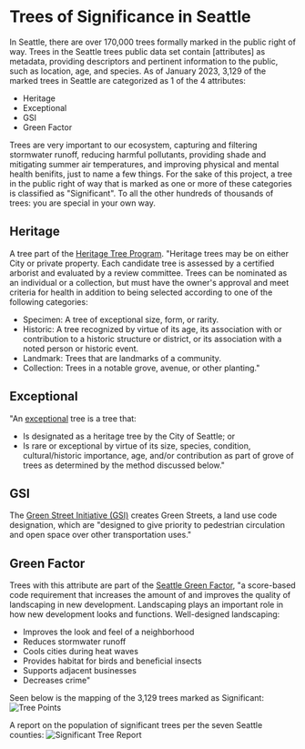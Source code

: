# Trees of Significance in Seattle
In Seattle, there are over 170,000 trees formally marked in the public right of way. Trees in the Seattle trees public data set contain [attributes] as metadata, providing descriptors and pertinent information to the public, such as location, age, and species. As of January 2023, 3,129 of the marked trees in Seattle are categorized as 1 of the 4 attributes:
- Heritage
- Exceptional
- GSI
- Green Factor

Trees are very important to our ecosystem, capturing and filtering stormwater runoff, reducing harmful pollutants, providing shade and mitigating summer air temperatures, and improving physical and mental health benifits, just to name a few things. For the sake of this project, a tree in the public right of way that is marked as one or more of these categories is classified as "Significant". To all the other hundreds of thousands of trees: you are special in your own way.

## Heritage
A tree part of the [Heritage Tree Program](https://www.seattle.gov/transportation/projects-and-programs/programs/trees-and-landscaping-program/heritage-tree-program). "Heritage trees may be on either City or private property. Each candidate tree is assessed by a certified arborist and evaluated by a review committee. Trees can be nominated as an individual or a collection, but must have the owner's approval and meet criteria for health in addition to being selected according to one of the following categories:

- Specimen: A tree of exceptional size, form, or rarity.
- Historic: A tree recognized by virtue of its age, its association with or contribution to a historic structure or district, or its association with a noted person or historic event.
- Landmark: Trees that are landmarks of a community.
- Collection: Trees in a notable grove, avenue, or other planting."

## Exceptional
"An [exceptional](https://www.seattle.gov/Documents/Departments/UrbanForestryCommission/Resources/DR2008-16xExceptionalTrees.pdf) tree is a tree that:

- Is designated as a heritage tree by the City of Seattle; or
- Is rare or exceptional by virtue of its size, species, condition, cultural/historic importance, age, and/or contribution as part of grove of trees as determined by the method discussed below."

## GSI
The [Green Street Initiative (GSI)](https://streetsillustrated.seattle.gov/urban-design/green-streets/) creates Green Streets, a land use code designation, which are "designed to give priority to pedestrian circulation and open space over other transportation uses."

## Green Factor
Trees with this attribute are part of the [Seattle Green Factor](https://www.seattle.gov/sdci/codes/codes-we-enforce-(a-z)/seattle-green-factor), "a score-based code requirement that increases the amount of and improves the quality of landscaping in new development. Landscaping plays an important role in how new development looks and functions. Well-designed landscaping:

- Improves the look and feel of a neighborhood
- Reduces stormwater runoff
- Cools cities during heat waves
- Provides habitat for birds and beneficial insects
- Supports adjacent businesses
- Decreases crime"

Seen below is the mapping of the 3,129 trees marked as Significant:
![Tree Points](Tree_Points.png)

A report on the population of significant trees per the seven Seattle counties:
![Significant Tree Report](Significant_Trees_Report.png)
